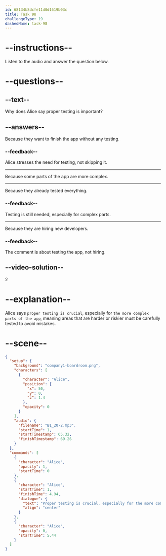 ```yaml
---
id: 68134b8dcfe11d0d1619b03c
title: Task 98
challengeType: 19
dashedName: task-98
---
```


<!-- (Audio) Alice: Proper testing is crucial, especially for the more complex parts of the app. -->

# --instructions--

Listen to the audio and answer the question below.

# --questions--

## --text--

Why does Alice say proper testing is important?

## --answers--

Because they want to finish the app without any testing.

### --feedback--

Alice stresses the need for testing, not skipping it.

---

Because some parts of the app are more complex.

---

Because they already tested everything.

### --feedback--

Testing is still needed, especially for complex parts.

---

Because they are hiring new developers.

### --feedback--

The comment is about testing the app, not hiring.

## --video-solution--

2

# --explanation--

Alice says `proper testing is crucial`, especially for `the more complex parts of the app`, meaning areas that are harder or riskier must be carefully tested to avoid mistakes.

# --scene--

```json
{
  "setup": {
    "background": "company1-boardroom.png",
    "characters": [
      {
        "character": "Alice",
        "position": {
          "x": 50,
          "y": 0,
          "z": 1.4
        },
        "opacity": 0
      }
    ],
    "audio": {
      "filename": "B1_20-2.mp3",
      "startTime": 1,
      "startTimestamp": 65.32,
      "finishTimestamp": 69.26
    }
  },
  "commands": [
    {
      "character": "Alice",
      "opacity": 1,
      "startTime": 0
    },
    {
      "character": "Alice",
      "startTime": 1,
      "finishTime": 4.94,
      "dialogue": {
        "text": "Proper testing is crucial, especially for the more complex parts of the app.",
        "align": "center"
      }
    },
    {
      "character": "Alice",
      "opacity": 0,
      "startTime": 5.44
    }
  ]
}
```
